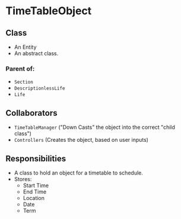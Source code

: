 # TimeTableObject

## Class
* An Entity
* An abstract class.
### Parent of:
* `Section`
* `DescriptionlessLife`
* `Life`

## Collaborators
* `TimeTableManager` ("Down Casts" the object into the correct "child class")
* `Controllers` (Creates the object, based on user inputs)

## Responsibilities
* A class to hold an object for a timetable to schedule.
* Stores:
    * Start Time
    * End Time
    * Location
    * Date
    * Term

